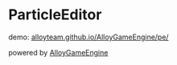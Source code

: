 # ParticleEditor

demo: [alloyteam.github.io/AlloyGameEngine/pe/](alloyteam.github.io/AlloyGameEngine/pe/)

powered by [AlloyGameEngine](https://github.com/AlloyTeam/AlloyGameEngine)

